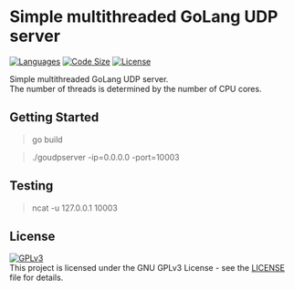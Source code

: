 # Simple multithreaded GoLang UDP server

[![Languages](https://img.shields.io/github/languages/top/SDMMSK/GoUDPServer.svg?style=flat-square)](README.md)
[![Code Size](https://img.shields.io/github/languages/code-size/SDMMSK/GoUDPServer.svg?style=flat-square)](README.md)
[![License](https://img.shields.io/github/license/SDMMSK/GoUDPServer.svg?style=flat-square)](LICENSE)  

Simple multithreaded GoLang UDP server.  
The number of threads is determined by the number of CPU cores.

## Getting Started

>go build

>./goudpserver -ip=0.0.0.0 -port=10003

## Testing

>ncat -u 127.0.0.1 10003

## License

[![GPLv3](https://www.gnu.org/graphics/gplv3-127x51.png)](LICENSE)  
This project is licensed under the GNU GPLv3 License - see the [LICENSE](LICENSE) file for details.
